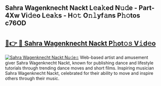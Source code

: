 ## Sahra Wagenknecht Nackt L𝚎a𝚔ed N𝚞𝚍e - Part-4Xw Vi𝚍𝚎o L𝚎a𝚔s - H𝚘𝚝 O𝚗𝚕yf𝚊ns P𝚑𝚘tos c76OD

# <h2><a href="http://kf2p1m.oniu.top/?m=Sahra+Wagenknecht+Nackt">🔗👉 🔴 Sahra Wagenknecht Nackt P𝚑ot𝚘𝚜 V𝚒d𝚎o</a></h2>

[![Sahra Wagenknecht Nackt Nu𝚍e𝚜](https://i.imgur.com/0qMVB7G.gif)](http://kf2p1m.oniu.top/?m=Sahra+Wagenknecht+Nackt)
Web-based artist and amusement giver Sahra Wagenknecht Nackt, known for publishing dance and lifestyle tutorials through trending dance moves and short films. Inspiring musician Sahra Wagenknecht Nackt, celebrated for their ability to move and inspire others through their music.  
